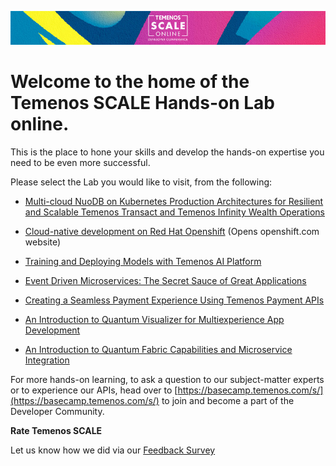 ![image](/Banner-HOL-generic.jpg)

# Welcome to the home of the Temenos SCALE Hands-on Lab online. 

This is the place to hone your skills and develop the hands-on expertise you need to be even more successful.

Please select the Lab you would like to visit, from the following:

- [Multi-cloud NuoDB on Kubernetes Production Architectures for Resilient and Scalable Temenos Transact and Temenos Infinity Wealth Operations](https://github.com/temenos/SCALE2020/tree/main/Multi-cloud%20NuoDB%20on%20Kubernetes%20Production%20Architectures%20for%20Resilient%20and%20Scalable%20Temenos%20Transact%20and%20Temenos%20Infinity%20Wealth%20Operations)

- [Cloud-native development on Red Hat Openshift](https://learn.openshift.com/?sc_cid=7013a00000267bsAAA) (Opens openshift.com website)

- [Training and Deploying Models with Temenos AI Platform](https://github.com/temenos/SCALE2020/tree/main/Training%20and%20Deploying%20Models%20with%20Temenos%20AI%20Platform)

- [Event Driven Microservices: The Secret Sauce of Great Applications](https://github.com/temenos/SCALE2020/tree/main/Event%20Driven%20Microservices%20The%20Secret%20Sauce%20of%20Great%20Applications!)

- [Creating a Seamless Payment Experience Using Temenos Payment APIs](https://github.com/temenos/SCALE2020/tree/main/Creating%20a%20Seamless%20Payment%20Experience%20Using%20Temenos%20Payment%20APIs)

- [An Introduction to Quantum Visualizer for Multiexperience App Development](https://github.com/temenos/SCALE2020/tree/main/An%20Introduction%20to%20Quantum%20Visualizer%20for%20Multiexperience%20App%20Development)

- [An Introduction to Quantum Fabric Capabilities and Microservice Integration](https://github.com/temenos/SCALE2020/tree/main/An%20Introduction%20to%20Quantum%20Fabric%20Capabilities%20and%20Microservice%20Integration)

For more hands-on learning, to ask a question to our subject-matter experts or to experience our APIs, head over to [https://basecamp.temenos.com/s/](https://basecamp.temenos.com/s/) to join and become a part of the Developer Community. 

**Rate Temenos SCALE**

Let us know how we did via our [Feedback Survey](https://forms.office.com/Pages/ResponsePage.aspx?id=D1TS1Qr2rUWGqeLnku5maQm4GcDXBTFLrQ1exd1wB_1UOTY4SFZISzRLQjU4QVVRSjlUSzExRk1CNi4u)
